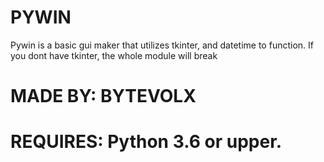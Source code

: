 # PYWIN
Pywin is a basic gui maker that utilizes tkinter, and datetime to function.
If you dont have tkinter, the whole module will break

# MADE BY: BYTEVOLX

# REQUIRES: Python 3.6 or upper.